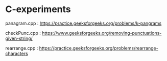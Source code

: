 # C-experiments

panagram.cpp : https://practice.geeksforgeeks.org/problems/k-pangrams

checkPunc.cpp : https://www.geeksforgeeks.org/removing-punctuations-given-string/

rearrange.cpp : https://practice.geeksforgeeks.org/problems/rearrange-characters
